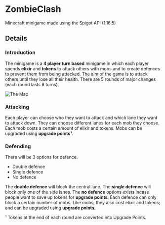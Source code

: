 # ZombieClash
Minecraft minigame made using the Spigot API (1.16.5)

## Details
### Introduction
  The minigame is a **4 player turn based** minigame in which each player spends **elixir** and **tokens** to attack others with mobs and to create defences to prevent them from being attacked. The aim of the game is to attack others until they lose all their health. There are 5 rounds of major changes (each round lasts 8 turns).
  
![The Map](https://user-images.githubusercontent.com/55916455/109423168-60dd2500-79d6-11eb-88c1-033fca3b4ac0.png)

### Attacking
  Each player can choose who they want to attack and which lane they want to attack down. They can choose different lanes for each mob they choose. Each mob costs a certain amount of elixir and tokens. Mobs can be upgraded using **upgrade points¹**.

### Defending
  There will be 3 options for defence.
  - Double defence
  - Single defence
  - No defence

  The **double defence** will block the central lane. The **single defence** will block only one of the side lanes. The **no defence** options exists incase people want to save up tokens for **upgrade points**. Each defence can only block a certain number of mobs. Like mobs, they also cost elixir and tokens; and can be upgraded using **upgrade points**.

¹ Tokens at the end of each round are converted into Upgrade Points.
